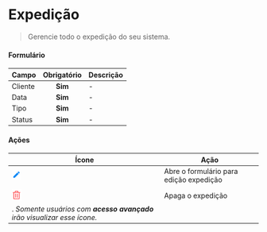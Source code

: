 # Expedição

> Gerencie todo o expedição
> do seu sistema.

#### Formulário

| Campo   | Obrigatório | Descrição |
| ------- | :---------: | --------- |
| Cliente |   **Sim**   | -         |
| Data    |   **Sim**   | -         |
| Tipo    |   **Sim**   | -         |
| Status  |   **Sim**   | -         |

#### Ações

| Ícone                                                                    | Ação                                    |
| ------------------------------------------------------------------------ | --------------------------------------- |
| ![logo](../../assets/icons/Pencil.png)                                   | Abre o formulário para edição expedição |
|                                                                          |
| ![logo](../../assets/icons/Trash.png)                                    | Apaga o expedição                       |
| . _Somente usuários com **acesso avançado** irão visualizar esse ícone._ |
